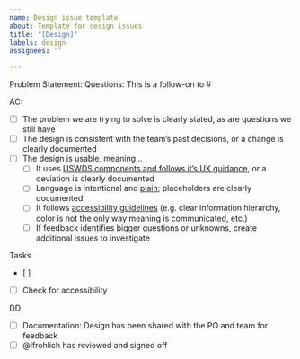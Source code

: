 ```yaml
---
name: Design issue template
about: Template for design issues
title: "[Design]"
labels: design
assignees: ''

---
```


Problem Statement:
Questions:
This is a follow-on to #

AC:
- [ ] The problem we are trying to solve is clearly stated, as are questions we still have
- [ ] The design is consistent with the team’s past decisions, or a change is clearly documented
- [ ] The design is usable, meaning...
   - [ ] It uses [USWDS components and follows it’s UX guidance](https://designsystem.digital.gov/components/), or a deviation is clearly documented
   - [ ] Language is intentional and [plain](https://plainlanguage.gov/guidelines/); placeholders are clearly documented
   - [ ] It follows [accessibility guidelines](https://accessibility.digital.gov/) (e.g. clear information hierarchy, color is not the only way meaning is communicated, etc.)
   - [ ] If feedback identifies bigger questions or unknowns, create additional issues to investigate

Tasks
- [ ]
- [ ] Check for accessibility

DD
- [ ] Documentation: Design has been shared with the PO and team for feedback
- [ ] @lfrohlich has reviewed and signed off
